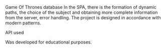 Game Of Thrones database
In the SPA, there is the formation of dynamic paths, the choice of the subject and obtaining more complete information from the server, error handling. The project is designed in accordance with modern patterns.

API used

Was developed for educational purposes.
